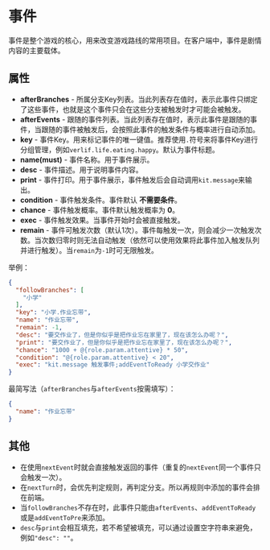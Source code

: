 # 事件

事件是整个游戏的核心，用来改变游戏路线的常用项目。在客户端中，事件是剧情内容的主要载体。

## 属性

- __afterBranches__ - 所属分支Key列表。当此列表存在值时，表示此事件只绑定了这些事件，也就是这个事件只会在这些分支被触发时才可能会被触发。
- __afterEvents__ - 跟随的事件列表。当此列表存在值时，表示此事件是跟随的事件，当跟随的事件被触发后，会按照此事件的触发条件与概率进行自动添加。
- __key__ - 事件Key。用来标记事件的唯一键值。推荐使用`.`符号来将事件Key进行分组管理，例如`verlif.life.eating.happy`。默认为事件标题。
- __name(must)__ - 事件名称。用于事件展示。
- __desc__ - 事件描述。用于说明事件内容。
- __print__ - 事件打印。用于事件展示，事件触发后会自动调用`kit.message`来输出。
- __condition__ - 事件触发条件。事件默认 __不需要条件__。
- __chance__ - 事件触发概率。事件默认触发概率为 __0__。
- __exec__ - 事件触发效果。当事件开始时会被直接触发。
- __remain__ - 事件可触发次数（默认1次）。事件每触发一次，则会减少一次触发次数。当次数归零时则无法自动触发（依然可以使用效果将此事件加入触发队列并进行触发）。当`remain`为`-1`时可无限触发。

举例：

```json
{
  "followBranches": [
    "小学"
  ],
  "key": "小学.作业忘带",
  "name": "作业忘带",
  "remain": -1,
  "desc": "要交作业了，但是你似乎是把作业忘在家里了，现在该怎么办呢？",
  "print": "要交作业了，但是你似乎是把作业忘在家里了，现在该怎么办呢？",
  "chance": "1000 + @{role.param.attentive} * 50",
  "condition": "@{role.param.attentive} < 20",
  "exec": "kit.message 触发事件;addEventToReady 小学交作业"
}
```

最简写法（`afterBranches`与`afterEvents`按需填写）：

```json
{
  "name": "作业忘带"
}
```

## 其他

- 在使用`nextEvent`时就会直接触发返回的事件（重复的`nextEvent`同一个事件只会触发一次）。
- 在`nextTurn`时，会优先判定规则，再判定分支。所以再规则中添加的事件会排在前端。
- 当`followBranches`不存在时，此事件只能由`afterEvents`、`addEventToReady`或是`addEventToPre`来添加。
- `desc`与`print`会相互填充，若不希望被填充，可以通过设置空字符串来避免，例如`"desc": ""`。